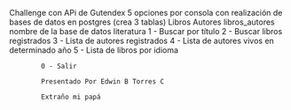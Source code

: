 Challenge con APi de Gutendex 
5 opciones por consola con realización de bases de datos en postgres (crea 3 tablas) 
Libros
Autores
libros_autores
nombre de la base de datos literatura
            1 - Buscar por título
            2 - Buscar libros registrados
            3 - Lista de autores registrados
            4 - Lista de autores vivos en determinado año
            5 - Lista de libros por idioma
            
            0 - Salir

            Presentado Por Edwin B Torres C

            Extraño mi papá
